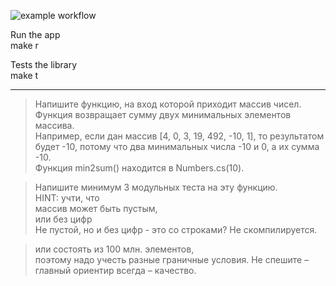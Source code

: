 ![example workflow](https://github.com/zharinovkv/ArrLib/actions/workflows/dotnet.yml/badge.svg)

Run the app  
    make r
  
Tests the library  
    make t
  
***

> Напишите функцию, на вход которой приходит массив чисел.  
> Функция возвращает сумму двух минимальных элементов массива.  
> Например, если дан массив [4, 0, 3, 19, 492, -10, 1], то результатом будет -10, потому что два минимальных числа -10 и 0, а их сумма -10.  
Функция min2sum() находится в Numbers.cs(10).  
  
> Напишите минимум 3 модульных теста на эту функцию.  
> HINT: учти, что  
> массив может быть пустым,  
> или без цифр  
Не пустой, но и без цифр - это со строками? Не скомпилируется.  
  
> или состоять из 100 млн. элементов,  
> поэтому надо учесть разные граничные условия.
> Не спешите – главный ориентир всегда – качество.  
